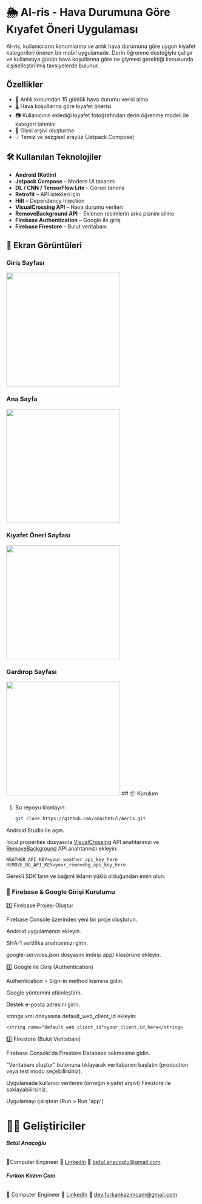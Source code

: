 # 🌦️ AI-ris - Hava Durumuna Göre Kıyafet Öneri Uygulaması

AI-ris, kullanıcıların konumlarına ve anlık hava durumuna göre uygun kıyafet kategorileri öneren bir mobil uygulamadır. Derin öğrenme desteğiyle çalışır ve kullanıcıya günün hava koşullarına göre ne giymesi gerektiği konusunda kişiselleştirilmiş tavsiyelerde bulunur.

##  Özellikler

- 📍 Anlık konumdan 15 günlük hava durumu verisi alma
- 🌡️ Hava koşullarına göre kıyafet önerisi
- 📷 Kullanıcının eklediği kıyafet fotoğrafından derin öğrenme modeli ile kategori tahmini
- 🧥 Giysi arşivi oluşturma
- 💡 Temiz ve sezgisel arayüz (Jetpack Compose)

## 🛠️ Kullanılan Teknolojiler

- **Android (Kotlin)**
- **Jetpack Compose** – Modern UI tasarımı
- **DL / CNN / TensorFlow Lite** – Görsel tanıma
- **Retrofit** – API istekleri için
- **Hilt** – Dependency Injection
- **VisualCrossing API** – Hava durumu verileri
- **RemoveBackground API** – Eklenen resimlerin arka planını silme
- **Firebase Authentication** – Google ile giriş
- **Firebase Firestore** – Bulut veritabanı


## 📸 Ekran Görüntüleri

### Giriş Sayfası
<img src="app/src/main/assets/screenshots/login_screen.png" width="300"/>

### Ana Sayfa
<img src="app/src/main/assets/screenshots/main_screen.png" width="300"/>

### Kıyafet Öneri Sayfası
<img src="app/src/main/assets/screenshots/suggestion_screen.png" width="300"/>

### Gardırop Sayfası
<img src="app/src/main/assets/screenshots/wardrobe_screen.png" width="300"/>
## 📦 Kurulum

1. Bu repoyu klonlayın:
   ```bash
   git clone https://github.com/anacbetul/Aeris.git

Android Studio ile açın.

local.properties dosyasına [VisualCrossing](https://www.visualcrossing.com/) API anahtarınızı ve [RemoveBackground](https://www.remove.bg/) API anahtarınızı ekleyin:

    WEATHER_API_KEY=your_weather_api_key_here
    REMOVE_BG_API_KEY=your_removebg_api_key_here

Gerekli SDK'ların ve bağımlılıkların yüklü olduğundan emin olun.

### 🔐 Firebase & Google Girişi Kurulumu

1️⃣ Firebase Projesi Oluştur

Firebase Console üzerinden yeni bir proje oluşturun.

Android uygulamanızı ekleyin.

SHA-1 sertifika anahtarınızı girin.

google-services.json dosyasını indirip app/ klasörüne ekleyin.

2️⃣ Google ile Giriş (Authentication)

Authentication > Sign-in method kısmına gidin.

Google yöntemini etkinleştirin.

Destek e-posta adresini girin.

strings.xml dosyasına default_web_client_id ekleyin:

    <string name="default_web_client_id">your_client_id_here</string>

3️⃣ Firestore (Bulut Veritabanı)

Firebase Console'da Firestore Database sekmesine gidin.

"Veritabanı oluştur" butonuna tıklayarak veritabanını başlatın (production veya test modu seçebilirsiniz).

Uygulamada kullanıcı verilerini (örneğin kıyafet arşivi) Firestore ile saklayabilirsiniz.

Uygulamayı çalıştırın (Run > Run 'app')


# 👩‍💻 Geliştiriciler

###### **Betül Anaçoğlu**
📍Computer Engineer
🔗 [LinkedIn](www.linkedin.com/in/betul-anacoglu)
📧 betul.anacoglu@gmail.com

###### **Furkan Kazım Çam**
📍 Computer Engineer
🔗 [LinkedIn](https://www.linkedin.com/in/furkan-kazim-cam/)
📧 dev.furkankazimcam@gmail.com
